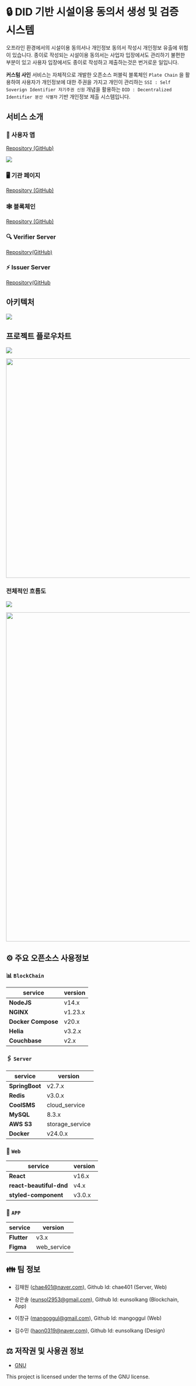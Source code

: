 # :lock: DID 기반 시설이용 동의서 생성 및 검증 시스템
오프라인 환경에서의 시설이용 동의서나 개인정보 동의서 작성시 개인정보 유출에 위험이 있습니다. 
종이로 작성되는 시설이용 동의서는 사업자 입장에서도 관리하기 불편한 부분이 있고 사용자 입장에서도 종이로 작성하고 제출하는것은 번거로운 일입니다. 

**커스텀 사인** 서비스는 자체적으로 개발한 오픈소스 퍼블릭 블록체인 	`Plate Chain` 을 활용하여 
사용자가 개인정보에 대한 주권을 가지고 개인이 관리하는 `SSI : Self Soverign Identifier 자기주권 신원` 개념을 활용하는  `DID : Decentralized Identifier 분산 식별자`  기반 개인정보 제출 시스템입니다.

## 서비스 소개
### 📱 사용자 앱
[Repository (GitHub)](https://github.com/2023-oss/OSS-APP)
<p>
<img src="https://user-images.githubusercontent.com/22852287/265966811-21446caf-4c1e-4e1a-b366-91f08a0a686d.png">
</p>

### 🖥️ 기관 페이지
[Repository (GitHub)](https://github.com/2023-oss/OSS-WEB)
### 🕸️ 블록체인
[Repository (GitHub)](https://github.com/2023-oss/OSS-PLATECHAIN)
### :mag: Verifier Server
[Repository(GitHub)](https://github.com/2023-oss/OSS-BACKEND)

### ⚡ Issuer Server
[Repository(GitHub](https://github.com/2023-oss/OSS-ISSUER)

## 아키텍처

![](https://user-images.githubusercontent.com/22852287/265968000-09658fac-4e28-4456-81d3-d64959ce978c.png)

## 프로젝트 플로우차트
![](https://user-images.githubusercontent.com/83829352/266076494-7cd11b21-a114-434e-89b6-7890774c0506.png)
<center>
	<img src="https://user-images.githubusercontent.com/83829352/266076494-7cd11b21-a114-434e-89b6-7890774c0506.png" width=600px/>
</center>

### 전체적인 흐름도
![](https://user-images.githubusercontent.com/83829352/266088772-788c3104-a1b6-4f5d-9a63-721b5af9637e.png)
<center>
	<img src="https://user-images.githubusercontent.com/83829352/266088772-788c3104-a1b6-4f5d-9a63-721b5af9637e.png" width=900px/>
</center>

## ⚙️ 주요 오픈소스 사용정보
### 📊 `BlockChain`

|service|version|
|--|--|
|**NodeJS**|v14.x|
|**NGINX**|v1.23.x|
|**Docker Compose**|v20.x|
|**Helia**|v3.2.x|
|**Couchbase**|v2.x|

### 🖇  `Server`

|service|version|
|--|--|
|**SpringBoot**|v2.7.x|
|**Redis**|v3.0.x|
|**CoolSMS**|cloud_service|
|**MySQL**|8.3.x|
|**AWS S3**|storage_service|
|**Docker**|v24.0.x|


### 🚏 `Web`
|service|version|
|--|--|
|**React**|v16.x|
|**react-beautiful-dnd**|v4.x|
|**styled-component**|v3.0.x|

### 📱 `APP`

|service|version|
|--|--|
|**Flutter**|v3.x|
|**Figma**|web_service|

## 👪 팀 정보
- 김채원 (chae401@naver.com), Github Id: chae401 (Server, Web)

- 강은솔 (eunsol2953@gmail.com), Github Id: eunsolkang (Blockchain, App)

- 이창규 (mangoggul@gmail.com), Github Id: mangoggul (Web)

- 김수민 (haon0319@naver.com), Github Id: eunsolkang (Design)

## ⚖️ 저작권 및 사용권 정보

* [GNU]([https://github.com/osamhack2022/CLOUD_APP_IOT_KeepYourEndeavor_Moment/blob/main/LICENSE](https://github.com/2023-oss/.github/blob/main/LICENSE))

This project is licensed under the terms of the GNU license.
